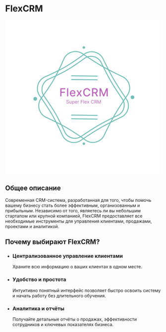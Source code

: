 # FlexCRM

![logo](https://github.com/Ira11111/FlexCRM/blob/assets/logo.png?raw=true)

## Общее описание
Современная CRM-система, разработанная для того, чтобы помочь вашему бизнесу стать более эффективным, организованным и прибыльным. Независимо от того, являетесь ли вы небольшим стартапом или крупной компанией, FlexCRM предоставляет все необходимые инструменты для управления клиентами, продажами, проектами и аналитикой.

## Почему выбирают FlexCRM?
+ ### Централизованное управление клиентами
  Храните всю информацию о ваших клиентах в одном месте.
+ ### Удобство и простота
  Интуитивно понятный интерфейс позволяет быстро освоить систему и начать работу без длительного обучения.
+ ### Аналитика и отчёты
  Получайте детальные отчёты о продажах, эффективности сотрудников и ключевых показателях бизнеса.